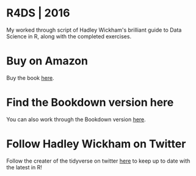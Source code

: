 #  R4DS | 2016
My worked through script of Hadley Wickham's brilliant guide to Data Science in R, along with the completed exercises.

# Buy on Amazon
Buy the book [here](https://www.amazon.com/Data-Science-Transform-Visualize-Model/dp/1491910399).

# Find the Bookdown version here
You can also work through the Bookdown version [here](https://r4ds.had.co.nz/).

# Follow Hadley Wickham on Twitter
Follow the creater of the tidyverse on twitter [here](https://twitter.com/hadleywickham) to keep up to date with the latest in R!
